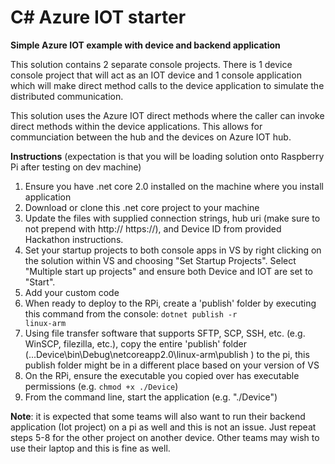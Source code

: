 # C# Azure IOT starter
<b>Simple Azure IOT example with device and backend application</b>

This solution contains 2 separate console projects. There is 1 device console project that will act as an IOT device and 1 console application which will make direct method calls to the device application to simulate the distributed communication. 

This solution uses the Azure IOT direct methods where the caller can invoke direct methods within the device applications. This allows for communciation between the hub and the devices on Azure IOT hub.



<b>Instructions</b> (expectation is that you will be loading solution onto Raspberry Pi after testing on dev machine)
1. Ensure you have .net core 2.0 installed on the machine where you install application
2. Download or clone this .net core project to your machine
3. Update the files with supplied connection strings, hub uri (make sure to not prepend with http:// https://), and Device ID from provided Hackathon instructions.  
4. Set your startup projects to both console apps in VS by right clicking on the solution within VS and choosing "Set Startup Projects". Select "Multiple start up projects" and ensure both Device and IOT are set to "Start".
5. Add your custom code
6. When ready to deploy to the RPi, create a 'publish' folder by executing this command from the console: <code>dotnet publish -r linux-arm</code>
7. Using file transfer software that supports SFTP, SCP, SSH, etc. (e.g. WinSCP, filezilla, etc.), copy the entire 'publish' folder (...Device\bin\Debug\netcoreapp2.0\linux-arm\publish ) to the pi, this publish folder might be in a different place based on your version of VS
8. On the RPi, ensure the executable you copied over has executable permissions (e.g. <code>chmod +x ./Device</code>)
9. From the command line, start the application (e.g.  "./Device")

<b>Note</b>: it is expected that some teams will also want to run their backend application (Iot project) on a pi as well and this is not an issue. Just repeat steps 5-8 for the other project on another device. Other teams may wish to use their laptop and this is fine as well.
